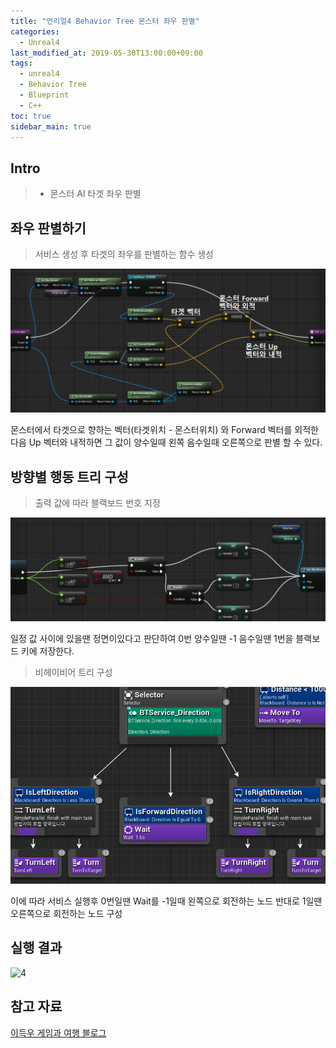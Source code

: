 ```yaml
---
title: "언리얼4 Behavior Tree 몬스터 좌우 판별"
categories: 
  - Unreal4
last_modified_at: 2019-05-30T13:00:00+09:00
tags: 
  - unreal4 
  - Behavior Tree
  - Blueprint
  - C++
toc: true
sidebar_main: true
---
```


## Intro

> - 몬스터 AI 타겟 좌우 판별

## 좌우 판별하기

> 서비스 생성 후 타겟의 좌우를 판별하는 함수 생성

![1](https://github.com/lesslate/lesslate.github.io/blob/master/assets/img/Unreal/Direction/1.png?raw=true)

몬스터에서 타겟으로 향하는 벡터(타겟위치 - 몬스터위치) 와 Forward 벡터를 외적한다음 Up 벡터와 내적하면 그 값이 양수일때 왼쪽 음수일때 오른쪽으로 판별 할 수 있다.


## 방향별 행동 트리 구성

> 출력 값에 따라 블랙보드 번호 지정

![2](https://github.com/lesslate/lesslate.github.io/blob/master/assets/img/Unreal/Direction/2.png?raw=true)

일정 값 사이에 있을땐 정면이있다고 판단하여 0번 양수일땐 -1 음수일땐 1번을 블랙보드 키에 저장한다.

> 비헤이비어 트리 구성

![3](https://github.com/lesslate/lesslate.github.io/blob/master/assets/img/Unreal/Direction/3.png?raw=true)

이에 따라 서비스 실행후 0번일땐 Wait를 -1일때 왼쪽으로 회전하는 노드 반대로 1일땐 오른쪽으로 회전하는 노드 구성

## 실행 결과

![4](https://github.com/lesslate/lesslate.github.io/blob/master/assets/img/Unreal/Direction/GIF.gif?raw=true)

## 참고 자료

[이득우 게임과 여행 블로그](http://blog.dustinlee.me/221411770100)